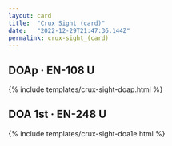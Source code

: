 ```yaml
---
layout: card
title:  "Crux Sight (card)"
date:   "2022-12-29T21:47:36.144Z"
permalink: crux-sight_(card)
---
```


## DOAp &middot; EN-108 U

{% include templates/crux-sight-doap.html %}


## DOA 1st &middot; EN-248 U

{% include templates/crux-sight-doa1e.html %}
